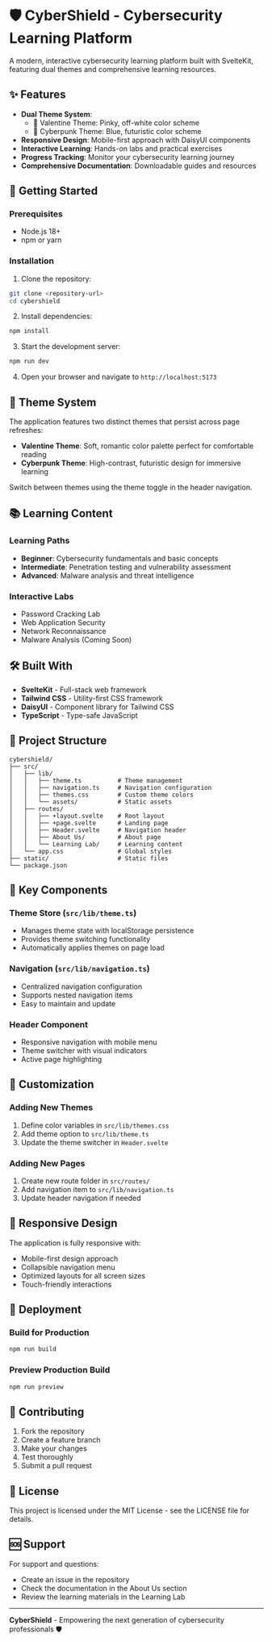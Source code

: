 # 🛡️ CyberShield - Cybersecurity Learning Platform

A modern, interactive cybersecurity learning platform built with SvelteKit, featuring dual themes and comprehensive learning resources.

## ✨ Features

- **Dual Theme System**: 
  - 💖 Valentine Theme: Pinky, off-white color scheme
  - 🤖 Cyberpunk Theme: Blue, futuristic color scheme
- **Responsive Design**: Mobile-first approach with DaisyUI components
- **Interactive Learning**: Hands-on labs and practical exercises
- **Progress Tracking**: Monitor your cybersecurity learning journey
- **Comprehensive Documentation**: Downloadable guides and resources

## 🚀 Getting Started

### Prerequisites
- Node.js 18+ 
- npm or yarn

### Installation

1. Clone the repository:
```bash
git clone <repository-url>
cd cybershield
```

2. Install dependencies:
```bash
npm install
```

3. Start the development server:
```bash
npm run dev
```

4. Open your browser and navigate to `http://localhost:5173`

## 🎨 Theme System

The application features two distinct themes that persist across page refreshes:

- **Valentine Theme**: Soft, romantic color palette perfect for comfortable reading
- **Cyberpunk Theme**: High-contrast, futuristic design for immersive learning

Switch between themes using the theme toggle in the header navigation.

## 📚 Learning Content

### Learning Paths
- **Beginner**: Cybersecurity fundamentals and basic concepts
- **Intermediate**: Penetration testing and vulnerability assessment
- **Advanced**: Malware analysis and threat intelligence

### Interactive Labs
- Password Cracking Lab
- Web Application Security
- Network Reconnaissance
- Malware Analysis (Coming Soon)

## 🛠️ Built With

- **SvelteKit** - Full-stack web framework
- **Tailwind CSS** - Utility-first CSS framework
- **DaisyUI** - Component library for Tailwind CSS
- **TypeScript** - Type-safe JavaScript

## 📁 Project Structure

```
cybershield/
├── src/
│   ├── lib/
│   │   ├── theme.ts          # Theme management
│   │   ├── navigation.ts     # Navigation configuration
│   │   ├── themes.css        # Custom theme colors
│   │   └── assets/           # Static assets
│   ├── routes/
│   │   ├── +layout.svelte    # Root layout
│   │   ├── +page.svelte      # Landing page
│   │   ├── Header.svelte     # Navigation header
│   │   ├── About Us/         # About page
│   │   └── Learning Lab/     # Learning content
│   └── app.css               # Global styles
├── static/                   # Static files
└── package.json
```

## 🎯 Key Components

### Theme Store (`src/lib/theme.ts`)
- Manages theme state with localStorage persistence
- Provides theme switching functionality
- Automatically applies themes on page load

### Navigation (`src/lib/navigation.ts`)
- Centralized navigation configuration
- Supports nested navigation items
- Easy to maintain and update

### Header Component
- Responsive navigation with mobile menu
- Theme switcher with visual indicators
- Active page highlighting

## 🔧 Customization

### Adding New Themes
1. Define color variables in `src/lib/themes.css`
2. Add theme option to `src/lib/theme.ts`
3. Update the theme switcher in `Header.svelte`

### Adding New Pages
1. Create new route folder in `src/routes/`
2. Add navigation item to `src/lib/navigation.ts`
3. Update header navigation if needed

## 📱 Responsive Design

The application is fully responsive with:
- Mobile-first design approach
- Collapsible navigation menu
- Optimized layouts for all screen sizes
- Touch-friendly interactions

## 🚀 Deployment

### Build for Production
```bash
npm run build
```

### Preview Production Build
```bash
npm run preview
```

## 🤝 Contributing

1. Fork the repository
2. Create a feature branch
3. Make your changes
4. Test thoroughly
5. Submit a pull request

## 📄 License

This project is licensed under the MIT License - see the LICENSE file for details.

## 🆘 Support

For support and questions:
- Create an issue in the repository
- Check the documentation in the About Us section
- Review the learning materials in the Learning Lab

---

**CyberShield** - Empowering the next generation of cybersecurity professionals 🛡️
